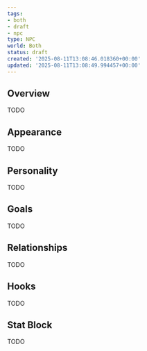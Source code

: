 ```yaml
---
tags:
- both
- draft
- npc
type: NPC
world: Both
status: draft
created: '2025-08-11T13:08:46.018360+00:00'
updated: '2025-08-11T13:08:49.994457+00:00'
---
```



## Overview

TODO
## Appearance

TODO
## Personality

TODO
## Goals

TODO
## Relationships

TODO
## Hooks

TODO
## Stat Block

TODO
